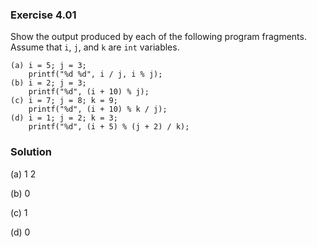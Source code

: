 ### Exercise 4.01
Show the output produced by each of the following program fragments. Assume that
`i`, `j`, and `k` are `int` variables.

```
(a) i = 5; j = 3;
    printf("%d %d", i / j, i % j);
(b) i = 2; j = 3;
    printf("%d", (i + 10) % j);
(c) i = 7; j = 8; k = 9;
    printf("%d", (i + 10) % k / j);
(d) i = 1; j = 2; k = 3;
    printf("%d", (i + 5) % (j + 2) / k);
```

### Solution

(a) 1 2

(b) 0

(c) 1

(d) 0
